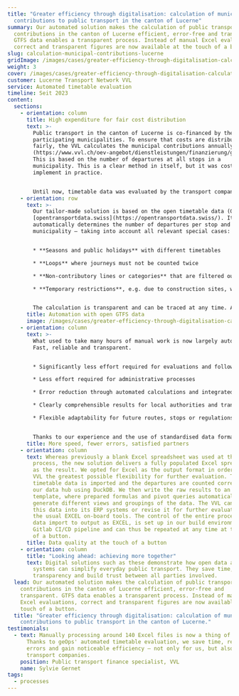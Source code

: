 ```yaml
---
title: "Greater efficiency through digitalisation: calculation of municipal
  contributions to public transport in the canton of Lucerne"
summary: Our automated solution makes the calculation of public transport
  contributions in the canton of Lucerne efficient, error-free and transparent.
  GTFS data enables a transparent process. Instead of manual Excel evaluations,
  correct and transparent figures are now available at the touch of a button.
slug: calculation-municipal-contributions-lucerne
gridImage: /images/cases/greater-efficiency-through-digitalisation-calculation-of-municipal-contributions-to-public-transport-in-the-canton-of-lucerne/bahnhofplatz_luzern.webp
weight: 3
cover: /images/cases/greater-efficiency-through-digitalisation-calculation-of-municipal-contributions-to-public-transport-in-the-canton-of-lucerne/2023_linie10-e-bus-eveline-beerkircher.jpg
customer: Lucerne Transport Network VVL
service: Automated timetable evaluation
timeline: Seit 2023
content:
  sections:
    - orientation: column
      title: High expenditure for fair cost distribution
      text: >-
        Public transport in the canton of Lucerne is co-financed by the
        participating municipalities. To ensure that costs are distributed
        fairly, the VVL calculates the municipal contributions annually
        (https://www.vvl.ch/oev-angebot/dienstleistungen/finanzierung/gemeindebeitraege).
        This is based on the number of departures at all stops in a
        municipality. This is a clear method in itself, but it was costly to
        implement in practice.


        Until now, timetable data was evaluated by the transport companies, manually transferred to a template, sent to the VVL and checked there on a random basis. This process involved a great deal of effort for the transport companies and the VVL and was also prone to errors. The VVL therefore sought a solution to automate the process while increasing the quality and traceability of the results.
    - orientation: row
      text: >-
        Our tailor-made solution is based on the open timetable data (GTFS) from
        [opentransportdata.swiss](https://opentransportdata.swiss/). It
        automatically determines the number of departures per stop and
        municipality – taking into account all relevant special cases:


        * **Seasons and public holidays** with different timetables

        * **Loops** where journeys must not be counted twice

        * **Non-contributory lines or categories** that are filtered out

        * **Temporary restrictions**, e.g. due to construction sites, which are ignored


        The calculation is transparent and can be traced at any time. Anomalies and inconsistencies are automatically
      title: Automation with open GTFS data
      image: /images/cases/greater-efficiency-through-digitalisation-calculation-of-municipal-contributions-to-public-transport-in-the-canton-of-lucerne/vvl.png
    - orientation: column
      text: >-
        What used to take many hours of manual work is now largely automated.
        Fast, reliable and transparent.


        * Significantly less effort required for evaluations and follow-up work

        * Less effort required for administrative processes

        * Error reduction through automated calculations and integrated quality assurance

        * Clearly comprehensible results for local authorities and transport companies

        * Flexible adaptability for future routes, stops or regulations


        Thanks to our experience and the use of standardised data formats, the project was completed with minimal effort and to the customer's complete satisfaction.
      title: More speed, fewer errors, satisfied partners
    - orientation: column
      text: Whereas previously a blank Excel spreadsheet was used at the start of the
        process, the new solution delivers a fully populated Excel spreadsheet
        as the result. We opted for Excel as the output format in order to give
        VVL the greatest possible flexibility for further evaluation. The
        timetable data is imported and the departures are counted correctly in
        our data hub using DuckDB. We then write the raw results to an Excel
        template, where prepared formulas and pivot queries automatically
        generate different views and groupings of the data. The VVL can import
        this data into its ERP systems or revise it for further evaluation using
        the usual EXCEL on-board tools. The control of the entire process, from
        data import to output as EXCEL, is set up in our build environment as a
        Gitlab CI/CD pipeline and can thus be repeated at any time at the touch
        of a button.
      title: Data quality at the touch of a button
    - orientation: column
      title: "Looking ahead: achieving more together"
      text: Digital solutions such as these demonstrate how open data and intelligent
        systems can simplify everyday public transport. They save time, increase
        transparency and build trust between all parties involved.
  lead: Our automated solution makes the calculation of public transport
    contributions in the canton of Lucerne efficient, error-free and
    transparent. GTFS data enables a transparent process. Instead of manual
    Excel evaluations, correct and transparent figures are now available at the
    touch of a button.
  title: "Greater efficiency through digitalisation: calculation of municipal
    contributions to public transport in the canton of Lucerne."
testimonials:
  - text: Manually processing around 140 Excel files is now a thing of the past.
      Thanks to geOps' automated timetable evaluation, we save time, reduce
      errors and gain noticeable efficiency – not only for us, but also for the
      transport companies.
    position: Public transport finance specialist, VVL
    name: Sylvie Gernet
tags:
  - processes
---
```

